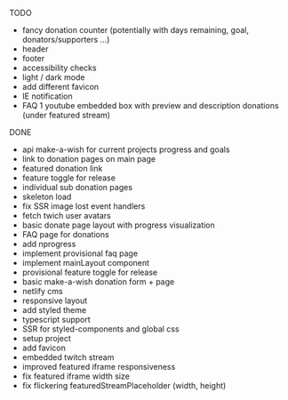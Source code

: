 TODO

- fancy donation counter (potentially with days remaining, goal, donators/supporters ...)
- header
- footer
- accessibility checks
- light / dark mode
- add different favicon
- IE notification
- FAQ 1 youtube embedded box with preview and description donations (under featured stream)

DONE

- api make-a-wish for current projects progress and goals
- link to donation pages on main page
- featured donation link
- feature toggle for release
- individual sub donation pages
- skeleton load
- fix SSR image lost event handlers
- fetch twich user avatars
- basic donate page layout with progress visualization
- FAQ page for donations
- add nprogress
- implement provisional faq page
- implement mainLayout component
- provisional feature toggle for release
- basic make-a-wish donation form + page
- netlify cms
- responsive layout
- add styled theme
- typescript support
- SSR for styled-components and global css
- setup project
- add favicon
- embedded twitch stream
- improved featured iframe responsiveness
- fix featured iframe width size
- fix flickering featuredStreamPlaceholder (width, height)
